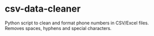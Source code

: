 # csv-data-cleaner
Python script to clean and format phone numbers in CSV/Excel files. Removes spaces, hyphens and special characters.
